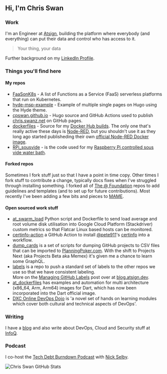 ## Hi, I'm Chris Swan

### Work

I'm an Engineer at [Atsign](https://atsign.com/), building the
platform where everybody (and everything) can put their data and
control who has access to it.

> Your thing, your data

Further background on my [LinkedIn Profile](http://linkedin.com/in/chrisswan).

### Things you'll find here

#### My repos

* [FaaSonK8s](https://github.com/cpswan/FaaSonK8s) - A list of Functions as
a Service (FaaS) serverless platforms that run on Kubernetes.
* [hyde-msp-example](https://github.com/cpswan/hyde-msp-example) - Example
of multiple single pages on Hugo using the Hyde theme.
* [cpswan.github.io](https://github.com/cpswan/cpswan.github.io) - Hugo
source and GitHub Actions used to publish
[chris.swanz.net](https://chris.swanz.net/) on GitHub pages.
* [dockerfiles](https://github.com/cpswan/dockerfiles) - Source for my
[Docker Hub builds](https://hub.docker.com/u/cpswan).
The only one that's really active these days is
[Node-RED](https://hub.docker.com/r/cpswan/node-red),
but you shouldn't use it as they long ago started publisheding their own
[official Node-RED Docker image](https://hub.docker.com/r/nodered/node-red).
* [RPi_sousvide](https://github.com/cpswan/RPi_sousvide) - is the code used
for my [Raspberry Pi controlled sous vide water bath](http://blog.thestateofme.com/2013/03/31/raspberry-pi-sous-vide-water-bath/).

#### Forked repos

Sometimes I fork stuff just so that I have a point in time copy. Other times
I fork stuff to contribute a change, typically docs fixes when I've struggled
through installing something. I forked all of
[The @ Foundation](https://github.com/atsign-foundation) repos to add
guidelines and templates (and to set up for future contributions).
Most recently I've been adding a few bits and pieces to
[MAME](https://github.com/cpswan/mame).

#### Open sourced work stuff

* [at_swarm_load](https://github.com/atsign-company/at_swarm_load)
Python script and Dockerfile to send load average and root volume
disk utilisation into Google Cloud Platform (Stackdriver) custom
metrics so that Flatcar Linux based hosts can be monitored.
* [certinfo-action](https://github.com/marketplace/actions/install-certinfo)
a GitHub Action to install [@pete911](https://github.com/pete911)'s
[certinfo](https://github.com/pete911/certinfo) into a workflow.
* [dump_cards](https://github.com/atsign-company/dump_cards) is a set of
scripts for dumping GitHub projects to CSV files that can be imported to
[PlanningPoker.com](https://planningpoker.com). With the shift to Projects
Next (aka Projects Beta aka Memex) it's given me a chance to learn some
GraphQL.
* [labels](https://github.com/atsign-company/labels) is a repo to push a
standard set of labels to the other repos we use so that we have consistent
labeling.  
More on the [Managing GitHub Labels](https://blog.atsign.dev/managing-github-labels-cknkggyk600utcqs144h8apz9) post over at
[blog.atsign.dev](https://blog.atsign.dev/).
* [at_dockerfiles](https://github.com/atsign-company/at_dockerfiles) has
examples and automation for multi architecture (x86_64, Arm, Arm64) images
for Dart, which has now been incorporated into the Dart official image.
* [DXC Online DevOps Dojo](https://dxc-technology.github.io/about-devops-dojo/)
is 'a novel set of hands on learning modules which cover both cultural and
technical aspects of DevOps'.

### Writing

I have a [blog](http://blog.thestateofme.com/) and also write about DevOps,
Cloud and Security stuff at [InfoQ](https://www.infoq.com/profile/Chris-Swan/).

### Podcast

I co-host the [Tech Debt Burndown Podcast](https://techdebtburndown.com/)
with [Nick Selby](https://github.com/nselby).

![Chris Swan GitHub Stats](https://github-readme-stats.vercel.app/api?username=cpswan&count_private=true)

